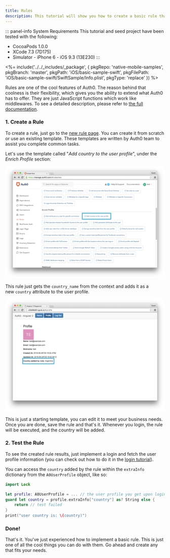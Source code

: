 ```yaml
---
title: Rules
description: This tutorial will show you how to create a basic rule that you can use in your app.
---
```


::: panel-info System Requirements
This tutorial and seed project have been tested with the following:

* CocoaPods 1.0.0
* XCode 7.3 (7D175)
* Simulator - iPhone 6 - iOS 9.3 (13E230)
  :::

<%= include('../../_includes/_package', {
  pkgRepo: 'native-mobile-samples',
  pkgBranch: 'master',
  pkgPath: 'iOS/basic-sample-swift',
  pkgFilePath: 'iOS/basic-sample-swift/SwiftSample/Info.plist',
  pkgType: 'replace'
}) %>

Rules are one of the cool features of Auth0. The reason behind that coolness is their flexibility, which gives you the ability to extend what Auth0 has to offer. They are just JavaScript functions which work like middlewares. To see a detailed description, please refer to [the full documentation](/rules).

### 1. Create a Rule

To create a rule, just go to the [new rule page](${uiURL}/#/rules/new). You can create it from scratch or use an existing template. These templates are written by Auth0 team to assist you complete common tasks.

Let's use the template called "*Add country to the user profile*", under the *Enrich Profile* section:

![Add country template](/media/articles/rules/rule-choose-add-country-template.png)

This rule just gets the `country_name` from the context and adds it as a new `country` attribute to the user profile.

![Country rule sample](/media/articles/angularjs2/rule-country-show.png)

This is just a starting template, you can edit it to meet your business needs. Once you are done, save the rule and that's it. Whenever you login, the rule will be executed, and the country will be added.

### 2. Test the Rule

To see the created rule results, just implement a login and fetch the user profile information (you can check out how to do it in the [login tutorial](01-login.md)).

You can access the `country` added by the rule within the `extraInfo` dictionary from the `A0UserProfile` object, like so:

```swift
import Lock
```

```swift
let profile: A0UserProfile = ... // the user profile you get upon login
guard let country = profile.extraInfo["country"] as? String else {
    return // test failed
}
print("user country is: \(country)")
```

### Done!

That's it. You've just experienced how to implement a basic rule. This is just one of all the cool things you can do with them. Go ahead and create any that fits your needs.
